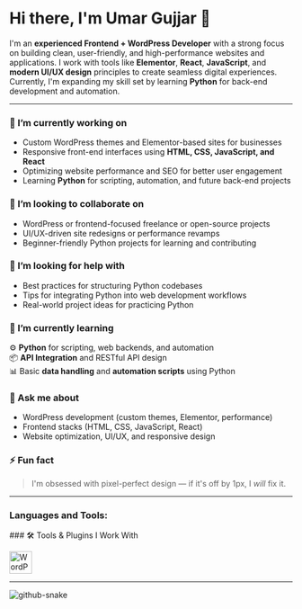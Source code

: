 # Hi there, I'm Umar Gujjar 👋

I'm an **experienced Frontend + WordPress Developer** with a strong focus on building clean, user-friendly, and high-performance websites and applications. I work with tools like **Elementor**, **React**, **JavaScript**, and **modern UI/UX design** principles to create seamless digital experiences. Currently, I'm expanding my skill set by learning **Python** for back-end development and automation.

---

### 🔭 I’m currently working on
- Custom WordPress themes and Elementor-based sites for businesses
- Responsive front-end interfaces using **HTML, CSS, JavaScript, and React**
- Optimizing website performance and SEO for better user engagement
- Learning **Python** for scripting, automation, and future back-end projects

### 👯 I’m looking to collaborate on
- WordPress or frontend-focused freelance or open-source projects
- UI/UX-driven site redesigns or performance revamps
- Beginner-friendly Python projects for learning and contributing

### 🤝 I’m looking for help with
- Best practices for structuring Python codebases
- Tips for integrating Python into web development workflows
- Real-world project ideas for practicing Python

### 🌱 I’m currently learning
⚙️ **Python** for scripting, web backends, and automation  
📦 **API Integration** and RESTful API design  
📊 Basic **data handling** and **automation scripts** using Python  

### 💬 Ask me about
- WordPress development (custom themes, Elementor, performance)
- Frontend stacks (HTML, CSS, JavaScript, React)
- Website optimization, UI/UX, and responsive design

### ⚡ Fun fact
> I'm obsessed with pixel-perfect design — if it's off by 1px, I *will* fix it.

---

<h3 align="left">Languages and Tools:</h3>
### 🛠️ Tools & Plugins I Work With

<p align="left">
  <!-- WordPress -->
  <img src="[https://cdn.simpleicons.org/wordpress](https://img.icons8.com/?size=100&id=13664&format=png&color=000000)" alt="WordPress" width="40">
  
</p>


---

<picture>
  <source media="(prefers-color-scheme: dark)" srcset="https://raw.githubusercontent.com/tobiasmeyhoefer/tobiasmeyhoefer/output/github-snake-dark.svg" />
  <source media="(prefers-color-scheme: light)" srcset="https://raw.githubusercontent.com/tobiasmeyhoefer/tobiasmeyhoefer/output/github-snake.svg" />
  <img alt="github-snake" src="https://raw.githubusercontent.com/tobiasmeyhoefer/tobiasmeyhoefer/output/github-snake.svg" />
</picture>
